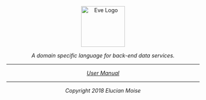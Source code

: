 <p align="center">
<a href="https://sagecode.net/eve-lang" target="_blank" align="center">
<img src="https://sagecode.net/wp-content/uploads/2019/03/eve-logo.png" alt="Eve Logo" width="114" height="107" ></img>
</a>
</p>

<p align="center"><i>A domain specific language for back-end data services.<i/></p>

------------------------------------------------------------------------------------------
<p align="center"> <a href=manual/readme.md>User Manual</a>
</p>

------------------------------------------------------------------------------------------
<p align="center">
Copyright 2018 Elucian Moise
</p>

